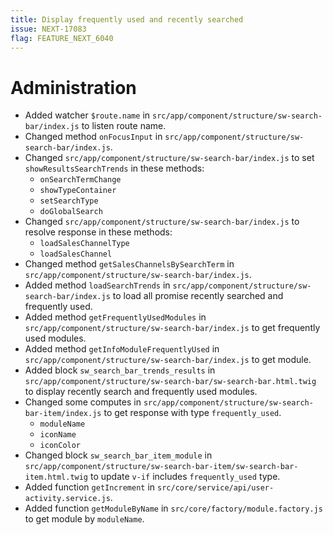 ```yaml
---
title: Display frequently used and recently searched
issue: NEXT-17083
flag: FEATURE_NEXT_6040
---
```

# Administration
* Added watcher `$route.name` in `src/app/component/structure/sw-search-bar/index.js` to listen route name.
* Changed method `onFocusInput` in `src/app/component/structure/sw-search-bar/index.js`.
* Changed `src/app/component/structure/sw-search-bar/index.js` to set `showResultsSearchTrends` in these methods:
    * `onSearchTermChange`
    * `showTypeContainer`
    * `setSearchType`
    * `doGlobalSearch`
* Changed `src/app/component/structure/sw-search-bar/index.js` to resolve response in these methods:
    * `loadSalesChannelType`
    * `loadSalesChannel`
* Changed method `getSalesChannelsBySearchTerm` in `src/app/component/structure/sw-search-bar/index.js`.
* Added method `loadSearchTrends` in `src/app/component/structure/sw-search-bar/index.js` to load all promise recently searched and frequently used.
* Added method `getFrequentlyUsedModules` in `src/app/component/structure/sw-search-bar/index.js` to get frequently used modules.
* Added method `getInfoModuleFrequentlyUsed` in `src/app/component/structure/sw-search-bar/index.js` to get module.
* Added block `sw_search_bar_trends_results` in `src/app/component/structure/sw-search-bar/sw-search-bar.html.twig` to display recently search and frequently used modules.
* Changed some computes in `src/app/component/structure/sw-search-bar-item/index.js` to get response with type `frequently_used`.
    * `moduleName`
    * `iconName`
    * `iconColor`
* Changed block `sw_search_bar_item_module` in `src/app/component/structure/sw-search-bar-item/sw-search-bar-item.html.twig` to update `v-if` includes `frequently_used` type.
* Added function `getIncrement` in `src/core/service/api/user-activity.service.js`.
* Added function `getModuleByName` in `src/core/factory/module.factory.js` to get module by `moduleName`.
